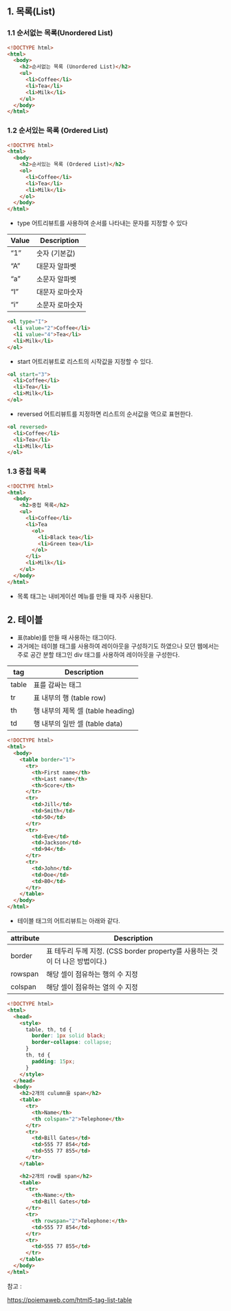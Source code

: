 ## 1. 목록(List)
### 1.1 순서없는 목록(Unordered List)
```html
<!DOCTYPE html>
<html>
  <body>
    <h2>순서없는 목록 (Unordered List)</h2>
    <ul>
      <li>Coffee</li>
      <li>Tea</li>
      <li>Milk</li>
    </ul>
  </body>
</html>
```

### 1.2 순서있는 목록 (Ordered List)
```html
<!DOCTYPE html>
<html>
  <body>
    <h2>순서있는 목록 (Ordered List)</h2>
    <ol>
      <li>Coffee</li>
      <li>Tea</li>
      <li>Milk</li>
    </ol>
  </body>
</html>
```

- type 어트리뷰트를 사용하여 순서를 나타내는 문자를 지정할 수 있다

|Value	|Description|
|---|---|
|“1”	|숫자 (기본값)|
|“A”	|대문자 알파벳|
|“a”	|소문자 알파벳|
|“I”	|대문자 로마숫자|
|“i”	|소문자 로마숫자|

```html
<ol type="I">
  <li value="2">Coffee</li>
  <li value="4">Tea</li>
  <li>Milk</li>
</ol>
```

- start 어트리뷰트로 리스트의 시작값을 지정할 수 있다.
```html
<ol start="3">
  <li>Coffee</li>
  <li>Tea</li>
  <li>Milk</li>
</ol>
```

- reversed 어트리뷰트를 지정하면 리스트의 순서값을 역으로 표현한다.

```html
<ol reversed>
  <li>Coffee</li>
  <li>Tea</li>
  <li>Milk</li>
</ol>
```

### 1.3 중첩 목록
```html
<!DOCTYPE html>
<html>
  <body>
    <h2>중첩 목록</h2>
    <ul>
      <li>Coffee</li>
      <li>Tea
        <ol>
          <li>Black tea</li>
          <li>Green tea</li>
        </ol>
      </li>
      <li>Milk</li>
    </ul>
  </body>
</html>
```
- 목록 태그는 내비게이션 메뉴를 만들 때 자주 사용된다.


## 2. 테이블
- 표(table)를 만들 때 사용하는 태그이다. 
- 과거에는 테이블 태그를 사용하여 레이아웃을 구성하기도 하였으나 모던 웹에서는 주로 공간 분할 태그인 div 태그를 사용하여 레이아웃을 구성한다.

|tag	|Description|
|---|---|
|table	|표를 감싸는 태그|
|tr	|표 내부의 행 (table row)|
|th	|행 내부의 제목 셀 (table heading)|
|td	|행 내부의 일반 셀 (table data)|

```html
<!DOCTYPE html>
<html>
  <body>
    <table border="1">
      <tr>
        <th>First name</th>
        <th>Last name</th>
        <th>Score</th>
      </tr>
      <tr>
        <td>Jill</td>
        <td>Smith</td>
        <td>50</td>
      </tr>
      <tr>
        <td>Eve</td>
        <td>Jackson</td>
        <td>94</td>
      </tr>
      <tr>
        <td>John</td>
        <td>Doe</td>
        <td>80</td>
      </tr>
    </table>
  </body>
</html>
```

- 테이블 태그의 어트리뷰트는 아래와 같다.

|attribute	|Description|
|---|---|
|border	|표 테두리 두께 지정. (CSS border property를 사용하는 것이 더 나은 방법이다.)|
|rowspan	|해당 셀이 점유하는 행의 수 지정|
|colspan	|해당 셀이 점유하는 열의 수 지정|

```html
<!DOCTYPE html>
<html>
  <head>
    <style>
      table, th, td {
        border: 1px solid black;
        border-collapse: collapse;
      }
      th, td {
        padding: 15px;
      }
    </style>
  </head>
  <body>
    <h2>2개의 culumn을 span</h2>
    <table>
      <tr>
        <th>Name</th>
        <th colspan="2">Telephone</th>
      </tr>
      <tr>
        <td>Bill Gates</td>
        <td>555 77 854</td>
        <td>555 77 855</td>
      </tr>
    </table>

    <h2>2개의 row를 span</h2>
    <table>
      <tr>
        <th>Name:</th>
        <td>Bill Gates</td>
      </tr>
      <tr>
        <th rowspan="2">Telephone:</th>
        <td>555 77 854</td>
      </tr>
      <tr>
        <td>555 77 855</td>
      </tr>
    </table>
  </body>
</html>
```

참고 : 

https://poiemaweb.com/html5-tag-list-table

